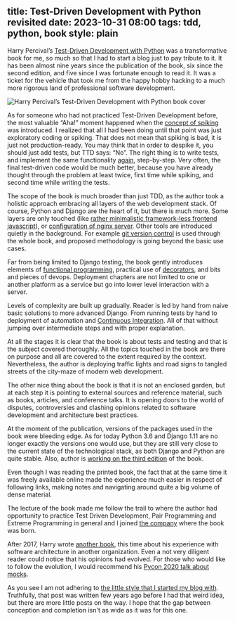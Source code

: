 title: Test-Driven Development with Python revisited
date: 2023-10-31 08:00
tags: tdd, python, book
style: plain
---

Harry Percival’s [Test-Driven Development with
Python](https://www.obeythetestinggoat.com/) was a transformative book for me,
so much so that I had to start a blog just to pay tribute to it. It has been
almost nine years since the publication of the book, six since the second
edition, and five since I was fortunate enough to read it. It was a ticket for
the vehicle that took me from the happy hobby hacking to a much more rigorous
land of professional software development.

![Harry Percival’s Test-Driven Development with Python book
cover](static/images/tdd-hjwp.png)

As for someone who had not practiced Test-Driven Development before, the most
valuable “Aha!” moment happened when the [concept of
spiking](https://www.obeythetestinggoat.com/book/chapter_spiking_custom_auth.html#_exploratory_coding_aka_spiking)
was introduced. I realized that all I had been doing until that point was just
exploratory coding or spiking. That does not mean that spiking is bad, it
is just not production-ready. You may think that in order to despike it, you
should just add tests, but TTD says: “No”. The right thing is to write tests,
and implement the same functionality
[again](https://www.obeythetestinggoat.com/book/chapter_spiking_custom_auth.html#_de_spiking),
step-by-step. Very often, the final test-driven code would be much better,
because you have already thought through the problem at least twice, first time
while spiking, and second time while writing the tests.

The scope of the book is much broader than just TDD, as the author took a
holistic approach embracing all layers of the web development stack. Of course,
Python and Django are the heart of it, but there is much more. Some layers are
only touched (like [rather minimalistic framework-less frontend
javascript](https://www.obeythetestinggoat.com/book/chapter_javascript.html)),
or [configuration of nginx
server](https://www.obeythetestinggoat.com/book/chapter_making_deployment_production_ready.html).
Other tools are introduced quietly in the background. For example [git version
control](https://www.obeythetestinggoat.com/book/chapter_01.html#_starting_a_git_repository)
is used through the whole book, and proposed methodology is going beyond the
basic use cases.

Far from being limited to Django testing, the book gently introduces elements of
[functional
programming](https://www.obeythetestinggoat.com/book/chapter_hot_lava.html#_architectural_solutions),
practical use
of [decorators](https://www.obeythetestinggoat.com/book/chapter_fixtures_and_wait_decorator.html#_our_final_explicit_wait_helper_a_wait_decorator),
and bits and pieces of devops. Deployment chapters are not limited to one or
another platform as a service but go into lower level interaction with a server.

Levels of complexity are built up gradually. Reader is led by hand from naive
basic solutions to more advanced Django. From running tests by hand to
deployment of automation and [Continuous
Integration](https://www.obeythetestinggoat.com/book/chapter_CI.html). All of
that without jumping over intermediate steps and with proper explanation.

At all the stages it is clear that the book is about tests and testing and that
is the subject covered thoroughly. All the topics touched in the book are there
on purpose and all are covered to the extent required by the context.
Nevertheless, the author is deploying traffic lights and road signs to tangled
streets of the city-maze of modern web development.

The other nice thing about the book is that it is not an enclosed garden, but at
each step it is pointing to external sources and reference material, such as
books, articles, and conference talks. It is opening doors to the world of
disputes, controversies and clashing opinions related to software development
and architecture best practices.

At the moment of the publication, versions of the packages used in the book were
bleeding edge. As for today Python 3.6 and Django 1.11 are no longer exactly the
versions one would use, but they are still very close to the current state of
the technological stack, as both Django and Python are quite stable. Also,
author is [working on the third
edition](https://www.obeythetestinggoat.com/book/preface.html) of the book.

Even though I was reading the printed book, the fact that at the same time it
was freely available online made the experience much easier in respect of
following links, making notes and navigating around quite a big volume of dense
material.

The lecture of the book made me follow the trail to where the author had
opportunity to practice Test Driven Development, Pair Programming and Extreme
Programming in general and I joined [the
company](https://www.pythonanywhere.com/about/company_details/) where the book
was born.

After 2017, Harry wrote [another book](https://www.cosmicpython.com/), this time
about his experience with software architecture in another organization. Even a
not very diligent reader could notice that his opinions had evolved. For those
who would like to follow the evolution, I would recommend his [Pycon 2020 talk
about mocks](https://youtu.be/rk-f3B-eMkI?t=9).

As you see I am not adhering to [the little style that I started my blog
with](obligatory-metablogging-post.html). Truthfully, that post was written
few years ago before I had that weird idea, but there are more little posts on
the way. I hope that the gap between conception and completion isn't as wide as
it was for this one.